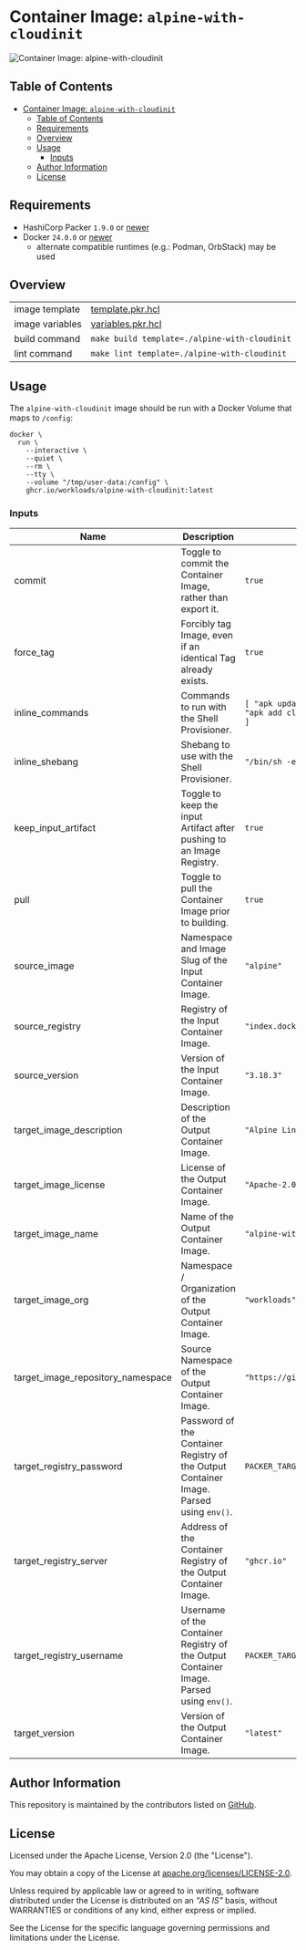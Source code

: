 # Container Image: `alpine-with-cloudinit`

![Container Image: `alpine-with-cloudinit`](https://assets.workloads.io/container-images/alpine-with-cloudinit.png)

## Table of Contents

<!-- TOC -->
* [Container Image: `alpine-with-cloudinit`](#container-image-alpine-with-cloudinit)
  * [Table of Contents](#table-of-contents)
  * [Requirements](#requirements)
  * [Overview](#overview)
  * [Usage](#usage)
    * [Inputs](#inputs)
  * [Author Information](#author-information)
  * [License](#license)
<!-- TOC -->

## Requirements

- HashiCorp Packer `1.9.0` or [newer](https://developer.hashicorp.com/packer/downloads)
- Docker `24.0.0` or [newer](https://www.docker.com/products/docker-desktop/)
  - alternate compatible runtimes (e.g.: Podman, OrbStack) may be used

## Overview

|                 |                                               |
|-----------------|-----------------------------------------------|
| image template  | [template.pkr.hcl](template.pkr.hcl)                       |
| image variables | [variables.pkr.hcl](variables.pkr.hcl)                      |
| build command   | `make build template=./alpine-with-cloudinit` |
| lint command    | `make lint template=./alpine-with-cloudinit`  |

## Usage

The `alpine-with-cloudinit` image should be run with a Docker Volume that maps to `/config`:

```shell
docker \
  run \
    --interactive \
    --quiet \
    --rm \
    --tty \
    --volume "/tmp/user-data:/config" \
    ghcr.io/workloads/alpine-with-cloudinit:latest
```

<!-- BEGIN_PACKER_DOCS -->
### Inputs

| Name | Description | Default |
|------|-------------|---------|
| commit | Toggle to commit the Container Image, rather than export it. | `true` |
| force_tag | Forcibly tag Image, even if an identical Tag already exists. | `true` |
| inline_commands | Commands to run with the Shell Provisioner. | ```[ "apk update", "apk upgrade", "apk add cloud-init", "apk fix" ]``` |
| inline_shebang | Shebang to use with the Shell Provisioner. | `"/bin/sh -e"` |
| keep_input_artifact | Toggle to keep the input Artifact after pushing to an Image Registry. | `true` |
| pull | Toggle to pull the Container Image prior to building. | `true` |
| source_image | Namespace and Image Slug of the Input Container Image. | `"alpine"` |
| source_registry | Registry of the Input Container Image. | `"index.docker.io"` |
| source_version | Version of the Input Container Image. | `"3.18.3"` |
| target_image_description | Description of the Output Container Image. | `"Alpine Linux with Cloud-Init"` |
| target_image_license | License of the Output Container Image. | `"Apache-2.0"` |
| target_image_name | Name of the Output Container Image. | `"alpine-with-cloudinit"` |
| target_image_org | Namespace / Organization of the Output Container Image. | `"workloads"` |
| target_image_repository_namespace | Source Namespace of the Output Container Image. | `"https://github.com/workloads"` |
| target_registry_password | Password of the Container Registry of the Output Container Image. Parsed using `env()`. | `PACKER_TARGET_REGISTRY_PASSWORD"` |
| target_registry_server | Address of the Container Registry of the Output Container Image. | `"ghcr.io"` |
| target_registry_username | Username of the Container Registry of the Output Container Image. Parsed using `env()`. | `PACKER_TARGET_REGISTRY_USERNAME"` |
| target_version | Version of the Output Container Image. | `"latest"` |
<!-- END_PACKER_DOCS -->

## Author Information

This repository is maintained by the contributors listed on [GitHub](https://github.com/workloads/container-images/graphs/contributors).

## License

Licensed under the Apache License, Version 2.0 (the "License").

You may obtain a copy of the License at [apache.org/licenses/LICENSE-2.0](http://www.apache.org/licenses/LICENSE-2.0).

Unless required by applicable law or agreed to in writing, software distributed under the License is distributed on an _"AS IS"_ basis, without WARRANTIES or conditions of any kind, either express or implied.

See the License for the specific language governing permissions and limitations under the License.
